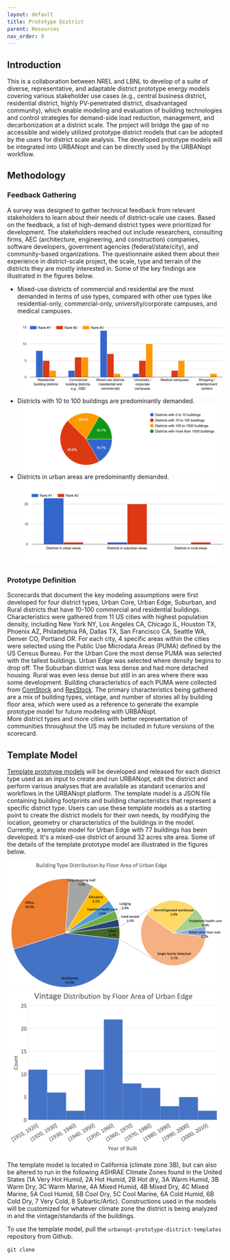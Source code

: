 ```yaml
---
layout: default
title: Prototype District
parent: Resources
nav_order: 9
---
```

## Introduction
This is a collaboration between NREL and LBNL to develop of a suite of diverse, representative, and adaptable 
district prototype energy models covering various stakeholder use cases 
(e.g., central business district, residential district, highly PV-penetrated district, disadvantaged community), 
which enable modeling and evaluation of building technologies and control strategies for demand-side load reduction, 
management, and decarbonization at a district scale. The project will bridge the gap of no accessible and widely utilized 
prototype district models that can be adopted by the users for district scale analysis.
The developed prototype models will be integrated into URBANopt and can be directly used by the URBANopt workflow.

## Methodology
### Feedback Gathering
A survey was designed to gather technical feedback from relevant stakeholders to learn about their needs of district-scale use cases.
Based on the feedback, a list of high-demand district types were prioritized for development. 
The stakeholders reached out include researchers, consulting firms, AEC (architecture, engineering, and construction) companies, 
software developers, government agencies (federal/state/city), and community-based organizations. 
The questionnaire asked them about their experience in district-scale project, the scale, type and terrain of the districts they are mostly interested in.
Some of the key findings are illustrated in the figures below.  
- Mixed-use districts of commercial and residential are the most demanded in terms of use types, compared with other use types like residential-only, commercial-only, university/corporate campuses, and medical campuses.
![Survey Question Most Wanted Types](../doc_files/prototype_district_survey_types.png)
- Districts with 10 to 100 buildings are predominantly demanded.
![Survey Question Most Wanted Scale](../doc_files/prototype_district_survey_scale.png)
- Districts in urban areas are predominantly demanded.
![Survey Question Most Wanted Terrain](../doc_files/prototype_district_survey_terrain.png)
### Prototype Definition
Scorecards that document the key modeling assumptions were first developed for four district types, Urban Core, Urban Edge, Suburban, and Rural districts that have 10-100 commercial and residential buildings.
Characteristics were gathered from 11 US cities with highest population density, including New York NY, Los Angeles CA, Chicago IL, Houston TX, Phoenix AZ, Philadelphia PA, Dallas TX, San Francisco CA, Seattle WA, Denver CO, Portland OR. 
For each city, 4 specific areas within the cities were selected using the Public Use Microdata Areas (PUMA) defined by the US Census Bureau. 
For the Urban Core the most dense PUMA was selected with the tallest buildings. Urban Edge was selected where density begins to drop off. The Suburban district was less dense and had more detached housing. Rural was even less dense but still in an area where there was some development. 
Building characteristics of each PUMA were collected from [ComStock](https://comstock.nrel.gov/) and [ResStock](https://resstock.nrel.gov/). 
The primary characteristics being gathered are a mix of building types, vintage, and number of stories all by building floor area, which were used as a reference to generate the example prototype model for future modeling with URBANopt.  
More district types and more cities with better representation of communities throughout the US may be included in future versions of the scorecard. 

## Template Model
[Template prototype models](https://github.com/urbanopt/urbanopt-prototype-district-templates) will be developed and released 
for each district type used as an input to create and run URBANopt, edit the district and perform various analyses that are available as standard scenarios and workflows in the URBANopt platform. 
The template model is a JSON file containing building footprints and building characteristics that represent a specific district type. 
Users can use these template models as a starting point to create the district models for their own needs, by modifying the location, geometry or characteristics of the buildings in the model.  
Currently, a template model for Urban Edge with 77 buildings has been developed. It's a mixed-use district of around 32 acres site area. Some of the details of the template prototype model are illustrated in the figures below.
<div class="row">
	<div class="col-7">
	    <img src="../doc_files/prototype_district_urban_edge_types.png" alt="Urban Edge Building Types by Floor Area">
	</div>
	<div class="col">
	    <img src="../doc_files/prototype_district_urban_edge_vintages.png" alt="Urban Edge Building Types by Floor Area">
	</div>
</div>

The template model is located in California (climate zone 3B), but can also be altered to run in the following ASHRAE Climate Zones found in the United States (1A Very Hot Humid, 2A Hot Humid, 2B Hot dry, 3A Warm Humid, 3B Warm Dry, 3C Warm Marine, 4A Mixed Humid, 4B Mixed Dry, 4C Mixed Marine, 5A Cool Humid, 5B Cool Dry, 5C Cool Marine, 6A Cold Humid, 6B Cold Dry, 7 Very Cold, 8 Subartic/Artic). 
Constructions used in the models will be customized for whatever climate zone the district is being analyzed in and the vintage/standards of the buildings.  


To use the template model, pull the `urbanopt-prototype-district-templates` repository from Github.
```
git clone 
```